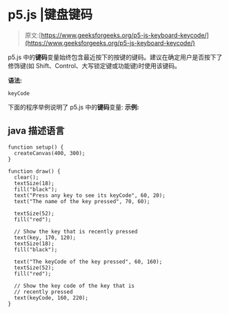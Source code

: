 # p5.js |键盘键码

> 原文:[https://www.geeksforgeeks.org/p5-js-keyboard-keycode/](https://www.geeksforgeeks.org/p5-js-keyboard-keycode/)

p5.js 中的**键码**变量始终包含最近按下的按键的键码。建议在确定用户是否按下了修饰键(如 Shift、Control、大写锁定键或功能键)时使用该键码。

**语法:**

```
keyCode
```

下面的程序举例说明了 p5.js 中的**键码**变量:
**示例:**

## java 描述语言

```
function setup() {
  createCanvas(400, 300);
}

function draw() {
  clear();
  textSize(18);
  fill("black");
  text("Press any key to see its keyCode", 60, 20);
  text("The name of the key pressed", 70, 60);

  textSize(52);
  fill("red");

  // Show the key that is recently pressed
  text(key, 170, 120);
  textSize(18);
  fill("black");

  text("The keyCode of the key pressed", 60, 160);
  textSize(52);
  fill("red");

  // Show the key code of the key that is
  // recently pressed
  text(keyCode, 160, 220);
}
```